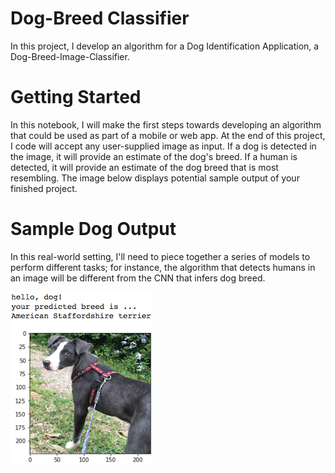 [//]: # (Image References)

[image1]: ./images/sample_dog_output.png "Sample Output"
[image2]: ./images/vgg16_model.png "VGG-16 Model Layers"
[image3]: ./images/vgg16_model_draw.png "VGG16 Model Figure"

# Dog-Breed Classifier

In this project, I develop an algorithm for a Dog Identification Application, a Dog-Breed-Image-Classifier.

# Getting Started
In this notebook, I will make the first steps towards developing an algorithm that could be used as part of a mobile or web app. At the end of this project, I code will accept any user-supplied image as input. If a dog is detected in the image, it will provide an estimate of the dog's breed. If a human is detected, it will provide an estimate of the dog breed that is most resembling. The image below displays potential sample output of your finished project.

# Sample Dog Output

In this real-world setting, I'll need to piece together a series of models to perform different tasks; for instance, the algorithm that detects humans in an image will be different from the CNN that infers dog breed.

![Sample Output][image1]
